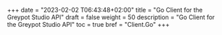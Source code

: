 +++
date = "2023-02-02 T06:43:48+02:00"
title = "Go Client for the Greypot Studio API"
draft = false
weight = 50
description = "Go Client for the Greypot Studio API"
toc = true
bref = "Client.Go"
+++